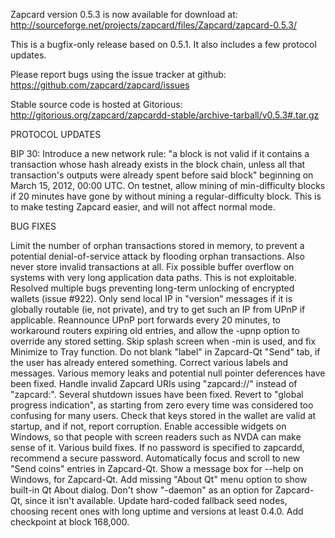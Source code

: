 Zapcard version 0.5.3 is now available for download at:
http://sourceforge.net/projects/zapcard/files/Zapcard/zapcard-0.5.3/

This is a bugfix-only release based on 0.5.1.
It also includes a few protocol updates.

Please report bugs using the issue tracker at github:
https://github.com/zapcard/zapcard/issues

Stable source code is hosted at Gitorious:
http://gitorious.org/zapcard/zapcardd-stable/archive-tarball/v0.5.3#.tar.gz

PROTOCOL UPDATES

BIP 30: Introduce a new network rule: "a block is not valid if it contains a transaction whose hash already exists in the block chain, unless all that transaction's outputs were already spent before said block" beginning on March 15, 2012, 00:00 UTC.
On testnet, allow mining of min-difficulty blocks if 20 minutes have gone by without mining a regular-difficulty block. This is to make testing Zapcard easier, and will not affect normal mode.

BUG FIXES

Limit the number of orphan transactions stored in memory, to prevent a potential denial-of-service attack by flooding orphan transactions. Also never store invalid transactions at all.
Fix possible buffer overflow on systems with very long application data paths. This is not exploitable.
Resolved multiple bugs preventing long-term unlocking of encrypted wallets
(issue #922).
Only send local IP in "version" messages if it is globally routable (ie, not private), and try to get such an IP from UPnP if applicable.
Reannounce UPnP port forwards every 20 minutes, to workaround routers expiring old entries, and allow the -upnp option to override any stored setting.
Skip splash screen when -min is used, and fix Minimize to Tray function.
Do not blank "label" in Zapcard-Qt "Send" tab, if the user has already entered something.
Correct various labels and messages.
Various memory leaks and potential null pointer deferences have been fixed.
Handle invalid Zapcard URIs using "zapcard://" instead of "zapcard:".
Several shutdown issues have been fixed.
Revert to "global progress indication", as starting from zero every time was considered too confusing for many users.
Check that keys stored in the wallet are valid at startup, and if not, report corruption.
Enable accessible widgets on Windows, so that people with screen readers such as NVDA can make sense of it.
Various build fixes.
If no password is specified to zapcardd, recommend a secure password.
Automatically focus and scroll to new "Send coins" entries in Zapcard-Qt.
Show a message box for --help on Windows, for Zapcard-Qt.
Add missing "About Qt" menu option to show built-in Qt About dialog.
Don't show "-daemon" as an option for Zapcard-Qt, since it isn't available.
Update hard-coded fallback seed nodes, choosing recent ones with long uptime and versions at least 0.4.0.
Add checkpoint at block 168,000.
